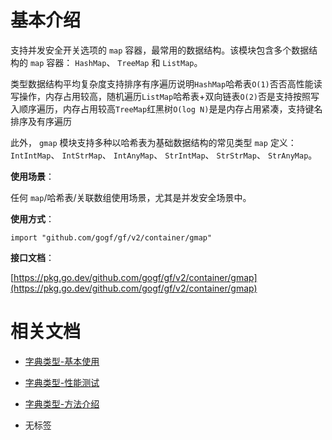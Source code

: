 # 基本介绍

支持并发安全开关选项的 `map` 容器，最常用的数据结构。该模块包含多个数据结构的 `map` 容器： `HashMap`、 `TreeMap` 和 `ListMap`。

类型数据结构平均复杂度支持排序有序遍历说明`HashMap`哈希表`O(1)`否否高性能读写操作，内存占用较高，随机遍历`ListMap`哈希表+双向链表`O(2)`否是支持按照写入顺序遍历，内存占用较高`TreeMap`红黑树`O(log N)`是是内存占用紧凑，支持键名排序及有序遍历

此外， `gmap` 模块支持多种以哈希表为基础数据结构的常见类型 `map` 定义： `IntIntMap`、 `IntStrMap`、 `IntAnyMap`、 `StrIntMap`、 `StrStrMap`、 `StrAnyMap`。

**使用场景**：

任何 `map`/哈希表/关联数组使用场景，尤其是并发安全场景中。

**使用方式**：

```
import "github.com/gogf/gf/v2/container/gmap"
```

**接口文档**：

[https://pkg.go.dev/github.com/gogf/gf/v2/container/gmap](https://pkg.go.dev/github.com/gogf/gf/v2/container/gmap)

# 相关文档

- [字典类型-基本使用](https://goframe.org/docs/组件列表/数据结构/字典类型-gmap/字典类型-基本使用)
- [字典类型-性能测试](https://goframe.org/docs/组件列表/数据结构/字典类型-gmap/字典类型-性能测试)
- [字典类型-方法介绍](https://goframe.org/docs/组件列表/数据结构/字典类型-gmap/字典类型-方法介绍)

- 无标签